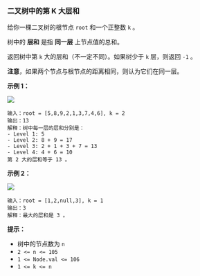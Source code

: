 ### 二叉树中的第 K 大层和 ###
给你一棵二叉树的根节点 `root` 和一个正整数 `k` 。

树中的 **层和** 是指 **同一层** 上节点值的总和。

返回树中第 `k` 大的层和（不一定不同）。如果树少于 `k` 层，则返回 `-1` 。

**注意**，如果两个节点与根节点的距离相同，则认为它们在同一层。



**示例 1：**

![](https://assets.leetcode.com/uploads/2022/12/14/binaryytreeedrawio-2.png)

```
输入：root = [5,8,9,2,1,3,7,4,6], k = 2
输出：13
解释：树中每一层的层和分别是：
- Level 1: 5
- Level 2: 8 + 9 = 17
- Level 3: 2 + 1 + 3 + 7 = 13
- Level 4: 4 + 6 = 10
第 2 大的层和等于 13 。
```

**示例 2：**

![](https://assets.leetcode.com/uploads/2022/12/14/treedrawio-3.png)

```
输入：root = [1,2,null,3], k = 1
输出：3
解释：最大的层和是 3 。
```



**提示：**

* 树中的节点数为 `n`
* `2 <= n <= 105`
* `1 <= Node.val <= 106`
* `1 <= k <= n`

